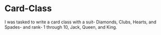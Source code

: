 # Card-Class
I was tasked to write a card class with a suit- Diamonds, Clubs, Hearts, and Spades- and rank- 1 through 10, Jack, Queen, and King. 
